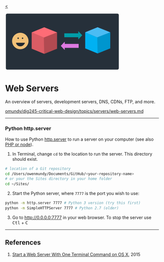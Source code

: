 <!-- paginate: true -->

[<](../README.md)

<img width="375" src="../assets/img/banner/banner-web-servers.png">

# Web Servers

An overview of servers, development servers, DNS, CDNs, FTP, and more.

[omundy/dig245-critical-web-design/topics/servers/web-servers.md](https://github.com/omundy/dig245-critical-web-design/blob/main/topics/servers/web-servers.md)

<!--
Presentation comments ...
-->


---


### Python http.server

How to use Python [http.server](https://docs.python.org/3.9/library/http.server.html#module-http.server) to run a server on your computer (see also [PHP or node](https://css-tricks.com/snippets/html/start-a-web-server-with-one-terminal-command-on-os-x/)).

1. In Terminal, change `cd` to the location to run the server. This directory should exist.

```bash
# location of a Git repository
cd /Users/owenmundy/Documents/GitHub/<your-repository-name>
# or your the Sites directory in your home folder
cd ~/Sites/
```

2. Start the Python server, where `7777` is the port you wish to use:

```bash
python -m http.server 7777 # Python 3 version (try this first)
python -m SimpleHTTPServer 7777 # Python 2.7 (older)
```

3. Go to http://0.0.0.0:7777 in your web browser. To stop the server use <kbd>Ctl</kbd> + <kbd>C</kbd>


---

## References

1. [Start a Web Server With One Terminal Command on OS X](https://css-tricks.com/snippets/html/start-a-web-server-with-one-terminal-command-on-os-x/), 2015
